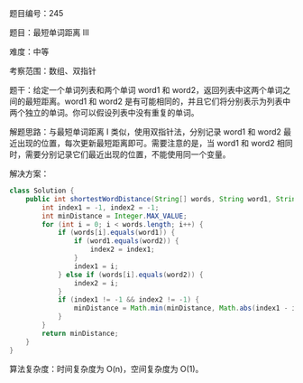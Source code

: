 题目编号：245

题目：最短单词距离 III

难度：中等

考察范围：数组、双指针

题干：给定一个单词列表和两个单词 word1 和 word2，返回列表中这两个单词之间的最短距离。word1 和 word2 是有可能相同的，并且它们将分别表示为列表中两个独立的单词。你可以假设列表中没有重复的单词。

解题思路：与最短单词距离 I 类似，使用双指针法，分别记录 word1 和 word2 最近出现的位置，每次更新最短距离即可。需要注意的是，当 word1 和 word2 相同时，需要分别记录它们最近出现的位置，不能使用同一个变量。

解决方案：

```java
class Solution {
    public int shortestWordDistance(String[] words, String word1, String word2) {
        int index1 = -1, index2 = -1;
        int minDistance = Integer.MAX_VALUE;
        for (int i = 0; i < words.length; i++) {
            if (words[i].equals(word1)) {
                if (word1.equals(word2)) {
                    index2 = index1;
                }
                index1 = i;
            } else if (words[i].equals(word2)) {
                index2 = i;
            }
            if (index1 != -1 && index2 != -1) {
                minDistance = Math.min(minDistance, Math.abs(index1 - index2));
            }
        }
        return minDistance;
    }
}
```

算法复杂度：时间复杂度为 O(n)，空间复杂度为 O(1)。